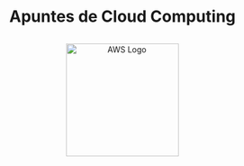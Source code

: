 <div align="center">
<h1>Apuntes de Cloud Computing</h1>
</div>

<p align="center" style="margin-top: 1.9rem">
  <a target="blank">
    <img src="/logo_aws.png" width="200" height="auto" alt="AWS Logo"/>
  </a>
</p>